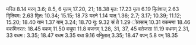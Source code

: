 मरित 8.14 मरन् 3.6; 8.5, 6 मृतम् 17.20, 21; 18.38 मृत: 17.23 मृता 6.19 मृितंशात् 2.63 मृितिवम: 2.63 मृित: 10.34; 15.15; 18.73 यदने 1.14 यात् 1.36; 2.7; 3.17; 10.39; 11.12; 15.20; 18.40 याम 1.37 याम् 3.24; 18.70 यु: 9.32 सं ते 1.29 ोतसाम् 10.31 वकमणा 18.46 वकमिनरत: 18.45 वकम् 11.50 वचुषा 11.8 वजनम् 1.28, 31, 37, 45 वतेजसा 11.19 वधमम् 2.31, 33 वधम : 3.35; 18.47 वधम 3.35 वधा 9.16 वनुितात् 3.35; 18.47 वपन् 5.8 वम् 18.35